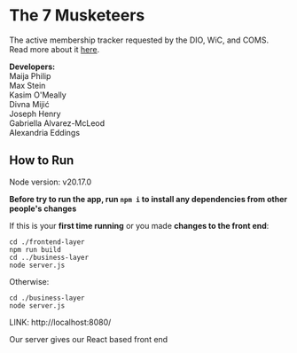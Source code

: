# The 7 Musketeers 
The active membership tracker requested by the DIO, WiC, and COMS. Read more about it [here](https://www.notion.so/Project-Definition-13872d93e9d18088acfade585ccba52e).

**Developers:**\
Maija Philip\
Max Stein\
Kasim O'Meally\
Divna Mijić\
Joseph Henry\
Gabriella Alvarez-McLeod\
Alexandria Eddings


## How to Run
Node version: v20.17.0

**Before try to run the app, run `npm i` to install any dependencies from other people's changes**

If this is your **first time running** or you made **changes to the front end**:
```
cd ./frontend-layer
npm run build
cd ../business-layer
node server.js
```

Otherwise:
```
cd ./business-layer
node server.js
```

LINK: http://localhost:8080/ 

Our server gives our React based front end
